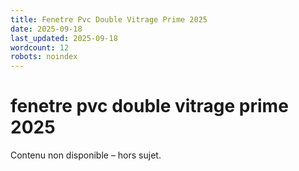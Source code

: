 ```yaml
---
title: Fenetre Pvc Double Vitrage Prime 2025
date: 2025-09-18
last_updated: 2025-09-18
wordcount: 12
robots: noindex
---
```


# fenetre pvc double vitrage prime 2025

Contenu non disponible – hors sujet.